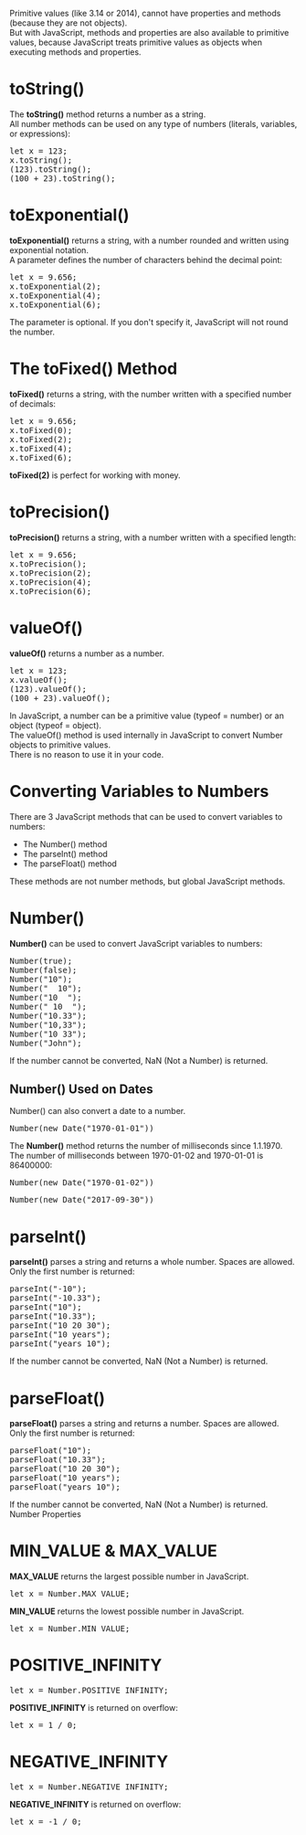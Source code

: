 Primitive values (like 3.14 or 2014), cannot have properties and methods (because they are not objects).
<br>
But with JavaScript, methods and properties are also available to primitive values, because JavaScript treats primitive values as objects when executing methods and properties.
<h1>toString()</h1>
The <b>toString()</b> method returns a number as a string.
<br>
All number methods can be used on any type of numbers (literals, variables, or expressions):
<pre>
let x = 123;
x.toString();
(123).toString();
(100 + 23).toString();
</pre>
<h1>toExponential()</h1>
<b>toExponential()</b> returns a string, with a number rounded and written using exponential notation.
<br>
A parameter defines the number of characters behind the decimal point:
<pre>
let x = 9.656;
x.toExponential(2);
x.toExponential(4);
x.toExponential(6);
</pre>
The parameter is optional. If you don't specify it, JavaScript will not round the number.
<h1>The toFixed() Method</h1>
<b>toFixed()</b> returns a string, with the number written with a specified number of decimals:
<pre>
let x = 9.656;
x.toFixed(0);
x.toFixed(2);
x.toFixed(4);
x.toFixed(6);
</pre>
<b>toFixed(2)</b> is perfect for working with money.
<h1>toPrecision()</h1>
<b>toPrecision()</b> returns a string, with a number written with a specified length:
<pre>
let x = 9.656;
x.toPrecision();
x.toPrecision(2);
x.toPrecision(4);
x.toPrecision(6);
</pre>
<h1>valueOf()</h1>
<b>valueOf()</b> returns a number as a number.
<pre>
let x = 123;
x.valueOf();
(123).valueOf();
(100 + 23).valueOf();
</pre>
In JavaScript, a number can be a primitive value (typeof = number) or an object (typeof = object).
<br>
The valueOf() method is used internally in JavaScript to convert Number objects to primitive values.
<br>
There is no reason to use it in your code.
<h1>Converting Variables to Numbers</h1>
There are 3 JavaScript methods that can be used to convert variables to numbers:
<ul>
  <li>The Number() method</li>
  <li>The parseInt() method</li>
  <li>The parseFloat() method</li>
</ul>
These methods are not number methods, but global JavaScript methods.
<h1>Number()</h1>
<b>Number()</b> can be used to convert JavaScript variables to numbers:
<pre>
Number(true);
Number(false);
Number("10");
Number("  10");
Number("10  ");
Number(" 10  ");
Number("10.33");
Number("10,33");
Number("10 33");
Number("John");
</pre>
If the number cannot be converted, NaN (Not a Number) is returned.
<h2>Number() Used on Dates</h2>
Number() can also convert a date to a number.
<pre>Number(new Date("1970-01-01"))</pre>
The <b>Number()</b> method returns the number of milliseconds since 1.1.1970.
<br>
The number of milliseconds between 1970-01-02 and 1970-01-01 is 86400000:
<pre>Number(new Date("1970-01-02"))</pre>
<pre>Number(new Date("2017-09-30"))</pre>
<h1>parseInt()</h1>
<b>parseInt()</b> parses a string and returns a whole number. Spaces are allowed. Only the first number is returned:
<pre>
parseInt("-10");
parseInt("-10.33");
parseInt("10");
parseInt("10.33");
parseInt("10 20 30");
parseInt("10 years");
parseInt("years 10");
</pre>
If the number cannot be converted, NaN (Not a Number) is returned.
<h1>parseFloat()</h1>
<b>parseFloat()</b> parses a string and returns a number. Spaces are allowed. Only the first number is returned:
<pre>
parseFloat("10");
parseFloat("10.33");
parseFloat("10 20 30");
parseFloat("10 years");
parseFloat("years 10");
</pre>
If the number cannot be converted, NaN (Not a Number) is returned.
Number Properties
<h1>MIN_VALUE &amp; MAX_VALUE</h1>
<b>MAX_VALUE</b> returns the largest possible number in JavaScript.
<pre>let x = Number.MAX_VALUE;</pre>
<b>MIN_VALUE</b> returns the lowest possible number in JavaScript.
<pre>let x = Number.MIN_VALUE;</pre>
<h1>POSITIVE_INFINITY</h1>
<pre>let x = Number.POSITIVE_INFINITY;</pre>
<b>POSITIVE_INFINITY</b> is returned on overflow:
<pre>let x = 1 / 0;</pre>
<h1>NEGATIVE_INFINITY</h1>
<pre>let x = Number.NEGATIVE_INFINITY;</pre>
<b>NEGATIVE_INFINITY</b> is returned on overflow:
<pre>let x = -1 / 0;</pre>
